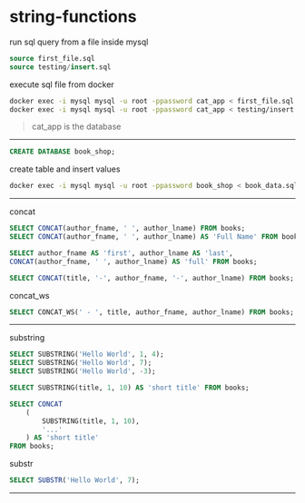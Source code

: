 # string-functions

run sql query from a file inside mysql
```sql
source first_file.sql
source testing/insert.sql
```

execute sql file from docker
```bash
docker exec -i mysql mysql -u root -ppassword cat_app < first_file.sql
docker exec -i mysql mysql -u root -ppassword cat_app < testing/insert.sql
```
> cat_app is the database 
---

```sql
CREATE DATABASE book_shop;
```

create table and insert values
```bash
docker exec -i mysql mysql -u root -ppassword book_shop < book_data.sql
```
---

concat
```sql
SELECT CONCAT(author_fname, ' ', author_lname) FROM books;
SELECT CONCAT(author_fname, ' ', author_lname) AS 'Full Name' FROM books;

SELECT author_fname AS 'first', author_lname AS 'last',
CONCAT(author_fname, ' ', author_lname) AS 'full' FROM books;

SELECT CONCAT(title, '-', author_fname, '-', author_lname) FROM books;
```

concat_ws
```sql
SELECT CONCAT_WS(' - ', title, author_fname, author_lname) FROM books;
```
---

substring
```sql
SELECT SUBSTRING('Hello World', 1, 4);
SELECT SUBSTRING('Hello World', 7);
SELECT SUBSTRING('Hello World', -3);

SELECT SUBSTRING(title, 1, 10) AS 'short title' FROM books;
```
```sql
SELECT CONCAT
    (
        SUBSTRING(title, 1, 10),
        '...'
    ) AS 'short title'
FROM books;
```

substr
```sql
SELECT SUBSTR('Hello World', 7);
```
---

